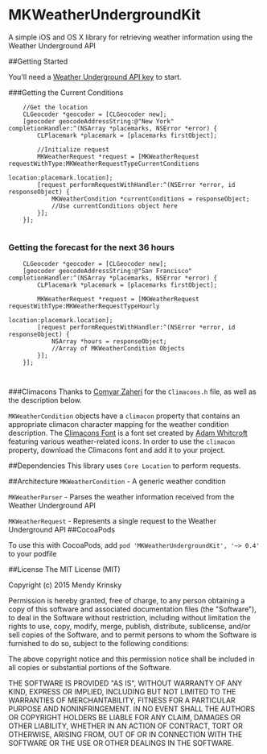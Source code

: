 # MKWeatherUndergroundKit
A simple iOS and OS X library for retrieving weather information using the Weather Underground API


##Getting Started

You'll need a [Weather Underground API key](http://www.wunderground.com/weather/api/) to start.

###Getting the Current Conditions
````smalltalk
    //Get the location
    CLGeocoder *geocoder = [CLGeocoder new];
    [geocoder geocodeAddressString:@"New York" completionHandler:^(NSArray *placemarks, NSError *error) {
        CLPlacemark *placemark = [placemarks firstObject];
        
        //Initialize request
        MKWeatherRequest *request = [MKWeatherRequest requestWithType:MKWeatherRequestTypeCurrentConditions
                                                             location:placemark.location];
        [request performRequestWithHandler:^(NSError *error, id responseObject) {
            MKWeatherCondition *currentConditions = responseObject;
            //Use currentConditions object here
        }];
    }];
  
````
### Getting the forecast for the next 36 hours
````smalltalk
    CLGeocoder *geocoder = [CLGeocoder new];
    [geocoder geocodeAddressString:@"San Francisco" completionHandler:^(NSArray *placemarks, NSError *error) {
        CLPlacemark *placemark = [placemarks firstObject];
        
        MKWeatherRequest *request = [MKWeatherRequest requestWithType:MKWeatherRequestTypeHourly
                                                             location:placemark.location];
        [request performRequestWithHandler:^(NSError *error, id responseObject) {
            NSArray *hours = responseObject;
            //Array of MKWeatherCondition Objects
        }];
    }];
    
  
````
###Climacons
Thanks to [Comyar Zaheri](https://github.com/comyarzaheri) for the `Climacons.h` file, as well as the description below.


`MKWeatherCondition` objects have a `climacon` property that contains an appropriate climacon character mapping for the weather condition description. The [Climacons Font](http://adamwhitcroft.com/climacons/font/) is a font set created by [Adam Whitcroft](http://adamwhitcroft.com/) featuring various weather-related icons. In order to use the `climacon` property, download the Climacons font and add it to your project. 

##Dependencies
This library uses `Core Location` to perform requests.

##Architecture
`MKWeatherCondition` - A generic weather condition

`MKWeatherParser` - Parses the weather information received from the Weather Underground API

`MKWeatherRequest` - Represents a single request to the Weather Underground API
##CocoaPods

To use this with CocoaPods, add `pod 'MKWeatherUndergroundKit', '~> 0.4'` to your podfile

##License
The MIT License (MIT)

Copyright (c) 2015 Mendy Krinsky

Permission is hereby granted, free of charge, to any person obtaining a copy
of this software and associated documentation files (the "Software"), to deal
in the Software without restriction, including without limitation the rights
to use, copy, modify, merge, publish, distribute, sublicense, and/or sell
copies of the Software, and to permit persons to whom the Software is
furnished to do so, subject to the following conditions:

The above copyright notice and this permission notice shall be included in all
copies or substantial portions of the Software.

THE SOFTWARE IS PROVIDED "AS IS", WITHOUT WARRANTY OF ANY KIND, EXPRESS OR
IMPLIED, INCLUDING BUT NOT LIMITED TO THE WARRANTIES OF MERCHANTABILITY,
FITNESS FOR A PARTICULAR PURPOSE AND NONINFRINGEMENT. IN NO EVENT SHALL THE
AUTHORS OR COPYRIGHT HOLDERS BE LIABLE FOR ANY CLAIM, DAMAGES OR OTHER
LIABILITY, WHETHER IN AN ACTION OF CONTRACT, TORT OR OTHERWISE, ARISING FROM,
OUT OF OR IN CONNECTION WITH THE SOFTWARE OR THE USE OR OTHER DEALINGS IN THE
SOFTWARE.
